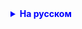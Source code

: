 <details style="margin-top: 16px">
  <summary style="cursor: pointer; color: blue;"><b>На русском</b></summary>
**Задание:**

    1. Создайте интерфейс Playable. С двумя методами: 
    1.1 метод void play()
    1.2 default-метод printInfo(), реализация которого сообщает, что мы имеем дело с запускаемым файлом

    2. Реализуйте интерфейс Playable в двух классах: 
    2.1 AudioTrack 
    2.2 Video
    
    3. Создайте класс MediaPlayer. В нем добавьте возможность добавить трек или видео в список прослушивания.
    Используя varargs, добавьте возможномть добавлять несколько треков за раз.
    Также добавьте метод для запуска "очереди треков". Перед запуском каждого трека выводите информацию о каждом треке  

</details>

